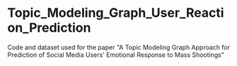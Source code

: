 # Topic_Modeling_Graph_User_Reaction_Prediction
Code and dataset used for the paper "A Topic Modeling Graph Approach for Prediction of Social Media Users' Emotional Response to Mass Shootings"
